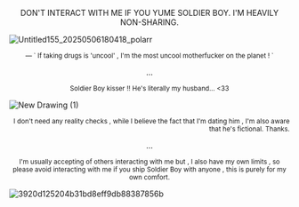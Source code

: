 <p align="center">DON'T INTERACT WITH ME IF YOU YUME SOLDIER BOY. I'M HEAVILY NON-SHARING.

![Untitled155_20250506180418_polarr](https://github.com/user-attachments/assets/1105ae18-8f1c-4551-a6f9-1ced249a2555)

<p align="center">
<sub> — ` If taking drugs is 'uncool' , I'm the most uncool motherfucker on the planet ! `
  
<p align="center"> ...
  
<p align="center"><sub>Soldier Boy kisser !! He's literally my husband... <33

![New Drawing (1)](https://github.com/user-attachments/assets/a572a922-6935-4746-b332-6602a188806c)
<p align="right"> <sub> I don't need any reality checks , while I believe the fact that I'm dating him , I'm also aware that he's fictional. Thanks.

<p align="center"> ...

<p align="center"> <sub> I'm usually accepting of others interacting with me but , I also have my own limits , so please avoid interacting with me if you ship Soldier Boy with anyone , this is purely for my own comfort.

![3920d125204b31bd8eff9db88387856b](https://github.com/user-attachments/assets/57c6829e-d4b7-4179-abe0-2b0f8747132c)
